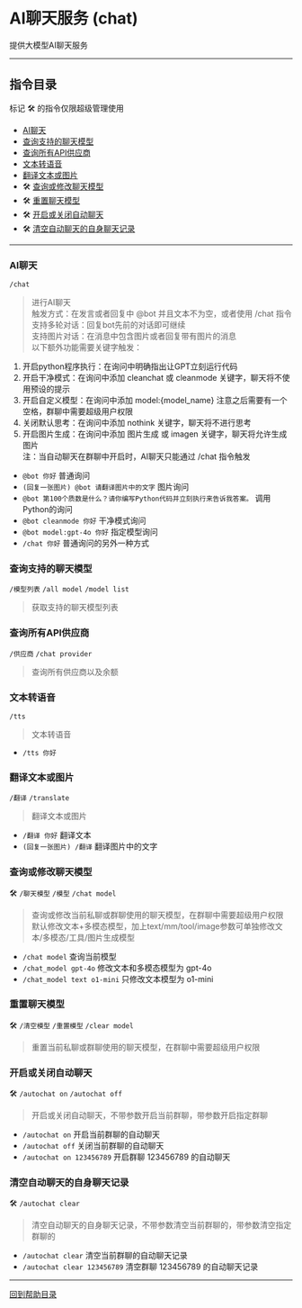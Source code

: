 # AI聊天服务 (chat)

提供大模型AI聊天服务

---

## 指令目录

标记 🛠️ 的指令仅限超级管理使用

- [AI聊天](#ai聊天)
- [查询支持的聊天模型](#查询支持的聊天模型)
- [查询所有API供应商](#查询所有api供应商)
- [文本转语音](#文本转语音)
- [翻译文本或图片](#翻译文本或图片)
- 🛠️ [查询或修改聊天模型](#查询或修改聊天模型)
- 🛠️ [重置聊天模型](#重置聊天模型)
- 🛠️ [开启或关闭自动聊天](#开启或关闭自动聊天)
- 🛠️ [清空自动聊天的自身聊天记录](#清空自动聊天的自身聊天记录)

---


### AI聊天
`/chat`
> 进行AI聊天  
触发方式：在发言或者回复中 @bot 并且文本不为空，或者使用 /chat 指令  
支持多轮对话：回复bot先前的对话即可继续  
支持图片对话：在消息中包含图片或者回复带有图片的消息  
以下额外功能需要关键字触发：  
1. 开启python程序执行：在询问中明确指出让GPT立刻运行代码  
2. 开启干净模式：在询问中添加 cleanchat 或 cleanmode 关键字，聊天将不使用预设的提示  
3. 开启自定义模型：在询问中添加 model:{model_name} 注意之后需要有一个空格，群聊中需要超级用户权限  
4. 关闭默认思考：在询问中添加 nothink 关键字，聊天将不进行思考  
5. 开启图片生成：在询问中添加 图片生成 或 imagen 关键字，聊天将允许生成图片  
注：当自动聊天在群聊中开启时，AI聊天只能通过 /chat 指令触发  

- `@bot 你好` 普通询问
- `(回复一张图片) @bot 请翻译图片中的文字` 图片询问
- `@bot 第100个质数是什么？请你编写Python代码并立刻执行来告诉我答案。` 调用Python的询问
- `@bot cleanmode 你好` 干净模式询问
- `@bot model:gpt-4o 你好` 指定模型询问
- `/chat 你好` 普通询问的另外一种方式


### 查询支持的聊天模型
`/模型列表` `/all model` `/model list`
> 获取支持的聊天模型列表


### 查询所有API供应商
`/供应商` `/chat provider`
> 查询所有供应商以及余额


### 文本转语音
`/tts`
> 文本转语音

- `/tts 你好`


### 翻译文本或图片
`/翻译` `/translate`
> 翻译文本或图片

- `/翻译 你好` 翻译文本
- `(回复一张图片) /翻译` 翻译图片中的文字


### 查询或修改聊天模型
🛠️ `/聊天模型` `/模型` `/chat model`
> 查询或修改当前私聊或群聊使用的聊天模型，在群聊中需要超级用户权限  
默认修改文本+多模态模型，加上text/mm/tool/image参数可单独修改文本/多模态/工具/图片生成模型  

- `/chat model` 查询当前模型
- `/chat_model gpt-4o` 修改文本和多模态模型为 gpt-4o
- `/chat_model text o1-mini` 只修改文本模型为 o1-mini


### 重置聊天模型
🛠️ `/清空模型` `/重置模型` `/clear model`
> 重置当前私聊或群聊使用的聊天模型，在群聊中需要超级用户权限


### 开启或关闭自动聊天
🛠️ `/autochat on` `/autochat off`
> 开启或关闭自动聊天，不带参数开启当前群聊，带参数开启指定群聊  

- `/autochat on` 开启当前群聊的自动聊天
- `/autochat off` 关闭当前群聊的自动聊天
- `/autochat on 123456789` 开启群聊 123456789 的自动聊天


### 清空自动聊天的自身聊天记录
🛠️ `/autochat clear`
> 清空自动聊天的自身聊天记录，不带参数清空当前群聊的，带参数清空指定群聊的  

- `/autochat clear` 清空当前群聊的自动聊天记录
- `/autochat clear 123456789` 清空群聊 123456789 的自动聊天记录


---

[回到帮助目录](./main.md)